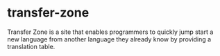 # transfer-zone
Transfer Zone is a site that enables programmers to quickly jump start a new language from another language they already know by providing a translation table.
